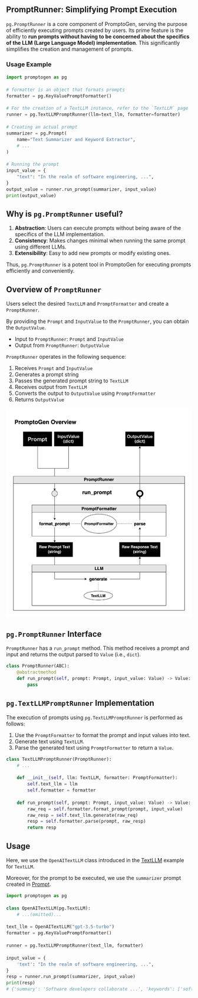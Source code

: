 ## PromptRunner: Simplifying Prompt Execution

`pg.PromptRunner` is a core component of PromptoGen, serving the purpose of efficiently executing prompts created by users. Its prime feature is the ability to **run prompts without having to be concerned about the specifics of the LLM (Large Language Model) implementation**. This significantly simplifies the creation and management of prompts.

### Usage Example

```python
import promptogen as pg

# formatter is an object that formats prompts
formatter = pg.KeyValuePromptFormatter()

# For the creation of a TextLLM instance, refer to the `TextLLM` page
runner = pg.TextLLMPromptRunner(llm=text_llm, formatter=formatter)

# Creating an actual prompt
summarizer = pg.Prompt(
    name="Text Summarizer and Keyword Extractor",
    # ...
)

# Running the prompt
input_value = {
    "text": "In the realm of software engineering, ...",
}
output_value = runner.run_prompt(summarizer, input_value)
print(output_value)
```

## Why is `pg.PromptRunner` useful?

1. **Abstraction**: Users can execute prompts without being aware of the specifics of the LLM implementation.
2. **Consistency**: Makes changes minimal when running the same prompt using different LLMs.
3. **Extensibility**: Easy to add new prompts or modify existing ones.

Thus, `pg.PromptRunner` is a potent tool in PromptoGen for executing prompts efficiently and conveniently.

## Overview of `PromptRunner`

Users select the desired `TextLLM` and `PromptFormatter` and create a `PromptRunner`.

By providing the `Prompt` and `InputValue` to the `PromptRunner`, you can obtain the `OutputValue`.

- Input to `PromptRunner`: `Prompt` and `InputValue`
- Output from `PromptRunner`: `OutputValue`

`PromptRunner` operates in the following sequence:

1. Receives `Prompt` and `InputValue`
2. Generates a prompt string
3. Passes the generated prompt string to `TextLLM`
4. Receives output from `TextLLM`
5. Converts the output to `OutputValue` using `PromptFormatter`
6. Returns `OutputValue`

![Overview of PromptoGen](../img/promptogen_overview.png)

## `pg.PromptRunner` Interface

`PromptRunner` has a `run_prompt` method. This method receives a prompt and input and returns the output parsed to `Value` (i.e., `dict`).

```python title="Reference: Abstract class for PromptRunner"
class PromptRunner(ABC):
    @abstractmethod
    def run_prompt(self, prompt: Prompt, input_value: Value) -> Value:
        pass
```

## `pg.TextLLMPromptRunner` Implementation

The execution of prompts using `pg.TextLLMPromptRunner` is performed as follows:

1. Use the `PromptFormatter` to format the prompt and input values into text.
2. Generate text using `TextLLM`.
3. Parse the generated text using `PromptFormatter` to return a `Value`.

```python title="Reference: Implementation of TextLLMPromptRunner"
class TextLLMPromptRunner(PromptRunner):
    # ...

    def __init__(self, llm: TextLLM, formatter: PromptFormatter):
        self.text_llm = llm
        self.formatter = formatter

    def run_prompt(self, prompt: Prompt, input_value: Value) -> Value:
        raw_req = self.formatter.format_prompt(prompt, input_value)
        raw_resp = self.text_llm.generate(raw_req)
        resp = self.formatter.parse(prompt, raw_resp)
        return resp
```

## Usage

Here, we use the `OpenAITextLLM` class introduced in the [TextLLM](text-llm.md) example for `TextLLM`.

Moreover, for the prompt to be executed, we use the `summarizer` prompt created in [Prompt](prompt.md).

```python
import promptogen as pg

class OpenAITextLLM(pg.TextLLM):
    # ...(omitted)...

text_llm = OpenAITextLLM("gpt-3.5-turbo")
formatter = pg.KeyValuePromptFormatter()

runner = pg.TextLLMPromptRunner(text_llm, formatter)

input_value = {
    'text': "In the realm of software engineering, ...",
}
resp = runner.run_prompt(summarizer, input_value)
print(resp)
# {'summary': 'Software developers collaborate ...', 'keywords': ['software engineering', 'developers', ...]}
```

